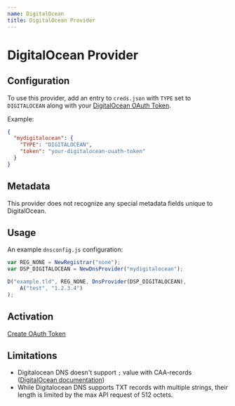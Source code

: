 ```yaml
---
name: DigitalOcean
title: DigitalOcean Provider
---
```

# DigitalOcean Provider

## Configuration

To use this provider, add an entry to `creds.json` with `TYPE` set to `DIGITALOCEAN`
along with your [DigitalOcean OAuth Token](https://cloud.digitalocean.com/settings/applications).

Example:

```json
{
  "mydigitalocean": {
    "TYPE": "DIGITALOCEAN",
    "token": "your-digitalocean-ouath-token"
  }
}
```

## Metadata
This provider does not recognize any special metadata fields unique to DigitalOcean.

## Usage
An example `dnsconfig.js` configuration:

```javascript
var REG_NONE = NewRegistrar("none");
var DSP_DIGITALOCEAN = NewDnsProvider("mydigitalocean");

D("example.tld", REG_NONE, DnsProvider(DSP_DIGITALOCEAN),
    A("test", "1.2.3.4")
);
```

## Activation
[Create OAuth Token](https://cloud.digitalocean.com/settings/applications)

## Limitations

- Digitalocean DNS doesn't support `;` value with CAA-records ([DigitalOcean documentation](https://www.digitalocean.com/docs/networking/dns/how-to/create-caa-records/))
- While Digitalocean DNS supports TXT records with multiple strings,
  their length is limited by the max API request of 512 octets.
